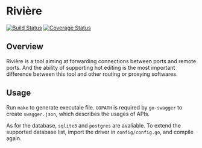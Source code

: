 # Rivière

[![Build Status](https://travis-ci.org/limjcst/riviere.svg?branch=master)](https://travis-ci.org/limjcst/riviere)
[![Coverage Status](https://coveralls.io/repos/github/limjcst/riviere/badge.svg?branch=master)](https://coveralls.io/github/limjcst/riviere?branch=master)

## Overview

Rivière is a tool aiming at forwarding connections between ports and remote ports.
And the ability of supporting hot editing is the most important difference between this tool and other routing or proxying softwares.

## Usage

Run `make` to generate executale file.
`GOPATH` is required by `go-swagger` to create `swagger.json`, which describes the usages of APIs.

As for the database, `sqlite3` and `postgres` are avaliable.
To extend the supported database list, import the driver in `config/config.go`, and compile again.
